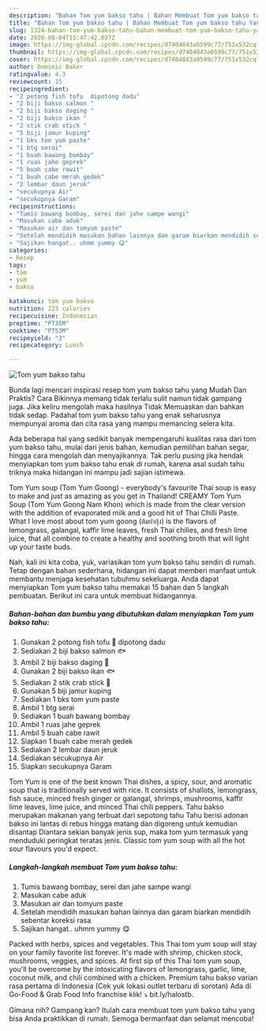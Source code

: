 ```yaml
---
description: "Bahan Tom yum bakso tahu | Bahan Membuat Tom yum bakso tahu Yang Enak Dan Lezat"
title: "Bahan Tom yum bakso tahu | Bahan Membuat Tom yum bakso tahu Yang Enak Dan Lezat"
slug: 1324-bahan-tom-yum-bakso-tahu-bahan-membuat-tom-yum-bakso-tahu-yang-enak-dan-lezat
date: 2020-08-04T15:47:42.037Z
image: https://img-global.cpcdn.com/recipes/d7404843a0599c77/751x532cq70/tom-yum-bakso-tahu-foto-resep-utama.jpg
thumbnail: https://img-global.cpcdn.com/recipes/d7404843a0599c77/751x532cq70/tom-yum-bakso-tahu-foto-resep-utama.jpg
cover: https://img-global.cpcdn.com/recipes/d7404843a0599c77/751x532cq70/tom-yum-bakso-tahu-foto-resep-utama.jpg
author: Dominic Baker
ratingvalue: 4.3
reviewcount: 15
recipeingredient:
- "2 potong fish tofu  dipotong dadu"
- "2 biji bakso salmon "
- "2 biji bakso daging "
- "2 biji bakso ikan "
- "2 stik crab stick "
- "5 biji jamur kuping"
- "1 bks tom yum paste"
- "1 btg serai"
- "1 buah bawang bombay"
- "1 ruas jahe geprek"
- "5 buah cabe rawit"
- "1 buah cabe merah gedek"
- "2 lembar daun jeruk"
- "secukupnya Air"
- "secukupnya Garam"
recipeinstructions:
- "Tumis bawang bombay, serei dan jahe sampe wangi"
- "Masukan cabe aduk"
- "Masukan air dan tomyum paste"
- "Setelah mendidih masukan bahan lainnya dan garam biarkan mendidih sebentar koreksi rasa"
- "Sajikan hangat.. uhmm yummy 😋"
categories:
- Resep
tags:
- tom
- yum
- bakso

katakunci: tom yum bakso 
nutrition: 223 calories
recipecuisine: Indonesian
preptime: "PT35M"
cooktime: "PT53M"
recipeyield: "3"
recipecategory: Lunch

---
```



![Tom yum bakso tahu](https://img-global.cpcdn.com/recipes/d7404843a0599c77/751x532cq70/tom-yum-bakso-tahu-foto-resep-utama.jpg)

Bunda lagi mencari inspirasi resep tom yum bakso tahu yang Mudah Dan Praktis? Cara Bikinnya memang tidak terlalu sulit namun tidak gampang juga. Jika keliru mengolah maka hasilnya Tidak Memuaskan dan bahkan tidak sedap. Padahal tom yum bakso tahu yang enak seharusnya mempunyai aroma dan cita rasa yang mampu memancing selera kita.

Ada beberapa hal yang sedikit banyak mempengaruhi kualitas rasa dari tom yum bakso tahu, mulai dari jenis bahan, kemudian pemilihan bahan segar, hingga cara mengolah dan menyajikannya. Tak perlu pusing jika hendak menyiapkan tom yum bakso tahu enak di rumah, karena asal sudah tahu triknya maka hidangan ini mampu jadi sajian istimewa.

Tom Yum soup (Tom Yum Goong) - everybody&#39;s favourite Thai soup is easy to make and just as amazing as you get in Thailand! CREAMY Tom Yum Soup (Tom Yum Goong Nam Khon) which is made from the clear version with the addition of evaporated milk and a good hit of Thai Chilli Paste. What I love most about tom yum goong (ต้มยำกุ้ง) is the flavors of lemongrass, galangal, kaffir lime leaves, fresh Thai chilies, and fresh lime juice, that all combine to create a healthy and soothing broth that will light up your taste buds.


Nah, kali ini kita coba, yuk, variasikan tom yum bakso tahu sendiri di rumah. Tetap dengan bahan sederhana, hidangan ini dapat memberi manfaat untuk membantu menjaga kesehatan tubuhmu sekeluarga. Anda dapat menyiapkan Tom yum bakso tahu memakai 15 bahan dan 5 langkah pembuatan. Berikut ini cara untuk membuat hidangannya.

<!--inarticleads1-->

##### Bahan-bahan dan bumbu yang dibutuhkan dalam menyiapkan Tom yum bakso tahu:

1. Gunakan 2 potong fish tofu 🐠 dipotong dadu
1. Sediakan 2 biji bakso salmon 🐟
1. Ambil 2 biji bakso daging 🥩
1. Gunakan 2 biji bakso ikan 🐟
1. Sediakan 2 stik crab stick 🦀
1. Gunakan 5 biji jamur kuping
1. Sediakan 1 bks tom yum paste
1. Ambil 1 btg serai
1. Sediakan 1 buah bawang bombay
1. Ambil 1 ruas jahe geprek
1. Ambil 5 buah cabe rawit
1. Siapkan 1 buah cabe merah gedek
1. Sediakan 2 lembar daun jeruk
1. Sediakan secukupnya Air
1. Siapkan secukupnya Garam


Tom Yum is one of the best known Thai dishes, a spicy, sour, and aromatic soup that is traditionally served with rice. It consists of shallots, lemongrass, fish sauce, minced fresh ginger or galangal, shrimps, mushrooms, kaffir lime leaves, lime juice, and minced Thai chili peppers. Tahu bakso merupakan makanan yang terbuat dari sepotong tahu Tahu berisi adonan bakso ini lantas di rebus hingga matang dan digoreng untuk kemudian disantap Diantara sekian banyak jenis sup, maka tom yum termasuk yang menduduki peringkat teratas jenis. Classic tom yum soup with all the hot sour flavours you&#39;d expect. 

<!--inarticleads2-->

##### Langkah-langkah membuat Tom yum bakso tahu:

1. Tumis bawang bombay, serei dan jahe sampe wangi
1. Masukan cabe aduk
1. Masukan air dan tomyum paste
1. Setelah mendidih masukan bahan lainnya dan garam biarkan mendidih sebentar koreksi rasa
1. Sajikan hangat.. uhmm yummy 😋


Packed with herbs, spices and vegetables. This Thai tom yum soup will stay on your family favorite list forever. It&#39;s made with shrimp, chicken stock, mushrooms, veggies, and spices. At first sip of this Thai tom yum soup, you&#39;ll be overcome by the intoxicating flavors of lemongrass, garlic, lime, coconut milk, and chili combined with a chicken. Premium tahu bakso varian rasa pertama di Indonesia (Cek yuk lokasi outlet terbaru di sorotan) Ada di Go-Food &amp; Grab Food Info franchise klik! ⤵️ bit.ly/halostb. 

Gimana nih? Gampang kan? Itulah cara membuat tom yum bakso tahu yang bisa Anda praktikkan di rumah. Semoga bermanfaat dan selamat mencoba!
